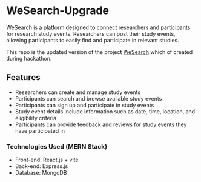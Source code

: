 # WeSearch-Upgrade

WeSearch is a platform designed to connect researchers and participants for research study events. Researchers can post their study events, allowing participants to easily find and participate in relevant studies.

This repo is the updated version of the project [WeSearch](https://github.com/polonium31/WeSearch) which of created during hackathon.

## Features

- Researchers can create and manage study events
- Participants can search and browse available study events
- Participants can sign up and participate in study events
- Study event details include information such as date, time, location, and eligibility criteria
- Participants can provide feedback and reviews for study events they have participated in

### Technologies Used (MERN Stack)

- Front-end: React.js + vite
- Back-end: Express.js
- Database: MongoDB
